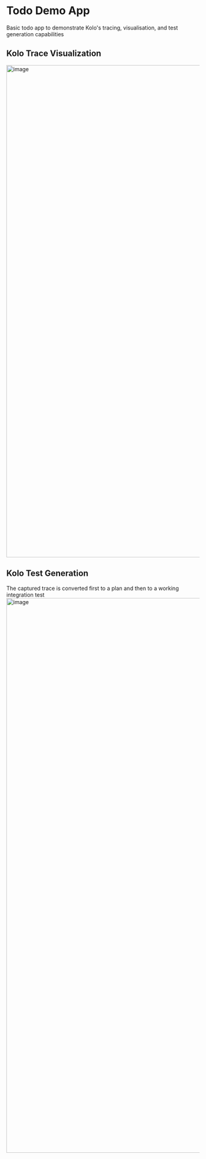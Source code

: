 # Todo Demo App

Basic todo app to demonstrate Kolo's tracing, visualisation, and test generation capabilities

## Kolo Trace Visualization
<img width="1283" alt="image" src="https://github.com/kolofordjango/kolo/assets/7718702/f332094d-a779-4d14-bd5c-1e0db4b2037e">


## Kolo Test Generation
The captured trace is converted first to a plan and then to a working integration test
<img width="1446" alt="image" src="https://github.com/kolofordjango/kolo/assets/7718702/b63347f0-def2-4abb-ad12-ee298afec21c">
